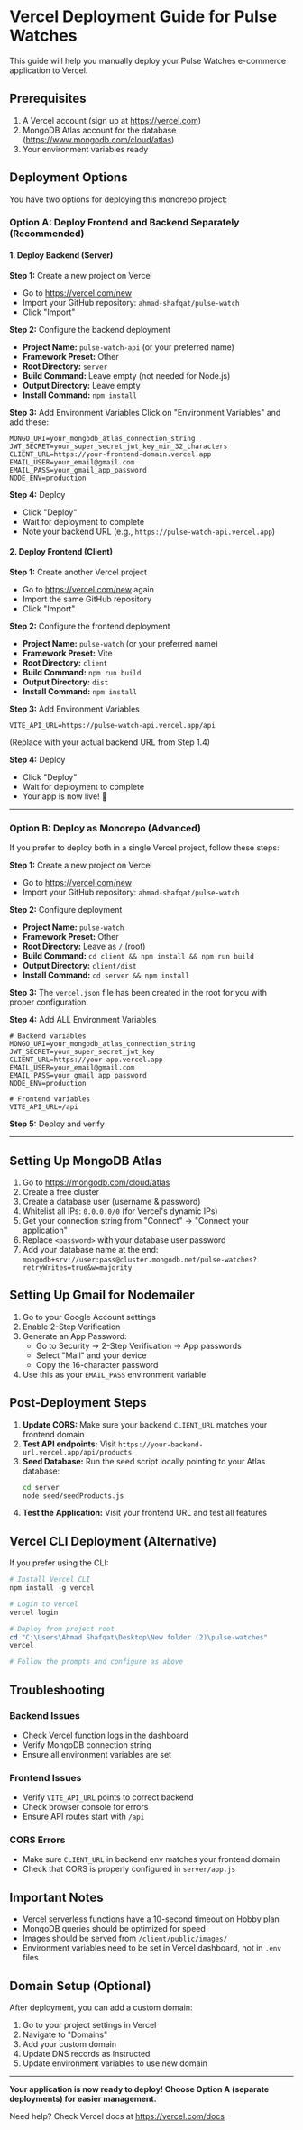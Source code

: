 # Vercel Deployment Guide for Pulse Watches

This guide will help you manually deploy your Pulse Watches e-commerce application to Vercel.

## Prerequisites

1. A Vercel account (sign up at https://vercel.com)
2. MongoDB Atlas account for the database (https://www.mongodb.com/cloud/atlas)
3. Your environment variables ready

## Deployment Options

You have two options for deploying this monorepo project:

### Option A: Deploy Frontend and Backend Separately (Recommended)

#### 1. Deploy Backend (Server)

**Step 1:** Create a new project on Vercel
- Go to https://vercel.com/new
- Import your GitHub repository: `ahmad-shafqat/pulse-watch`
- Click "Import"

**Step 2:** Configure the backend deployment
- **Project Name:** `pulse-watch-api` (or your preferred name)
- **Framework Preset:** Other
- **Root Directory:** `server`
- **Build Command:** Leave empty (not needed for Node.js)
- **Output Directory:** Leave empty
- **Install Command:** `npm install`

**Step 3:** Add Environment Variables
Click on "Environment Variables" and add these:
```
MONGO_URI=your_mongodb_atlas_connection_string
JWT_SECRET=your_super_secret_jwt_key_min_32_characters
CLIENT_URL=https://your-frontend-domain.vercel.app
EMAIL_USER=your_email@gmail.com
EMAIL_PASS=your_gmail_app_password
NODE_ENV=production
```

**Step 4:** Deploy
- Click "Deploy"
- Wait for deployment to complete
- Note your backend URL (e.g., `https://pulse-watch-api.vercel.app`)

#### 2. Deploy Frontend (Client)

**Step 1:** Create another Vercel project
- Go to https://vercel.com/new again
- Import the same GitHub repository
- Click "Import"

**Step 2:** Configure the frontend deployment
- **Project Name:** `pulse-watch` (or your preferred name)
- **Framework Preset:** Vite
- **Root Directory:** `client`
- **Build Command:** `npm run build`
- **Output Directory:** `dist`
- **Install Command:** `npm install`

**Step 3:** Add Environment Variables
```
VITE_API_URL=https://pulse-watch-api.vercel.app/api
```
(Replace with your actual backend URL from Step 1.4)

**Step 4:** Deploy
- Click "Deploy"
- Wait for deployment to complete
- Your app is now live! 🎉

---

### Option B: Deploy as Monorepo (Advanced)

If you prefer to deploy both in a single Vercel project, follow these steps:

**Step 1:** Create a new project on Vercel
- Go to https://vercel.com/new
- Import your GitHub repository: `ahmad-shafqat/pulse-watch`

**Step 2:** Configure deployment
- **Project Name:** `pulse-watch`
- **Framework Preset:** Other
- **Root Directory:** Leave as `/` (root)
- **Build Command:** `cd client && npm install && npm run build`
- **Output Directory:** `client/dist`
- **Install Command:** `cd server && npm install`

**Step 3:** The `vercel.json` file has been created in the root for you with proper configuration.

**Step 4:** Add ALL Environment Variables
```
# Backend variables
MONGO_URI=your_mongodb_atlas_connection_string
JWT_SECRET=your_super_secret_jwt_key
CLIENT_URL=https://your-app.vercel.app
EMAIL_USER=your_email@gmail.com
EMAIL_PASS=your_gmail_app_password
NODE_ENV=production

# Frontend variables
VITE_API_URL=/api
```

**Step 5:** Deploy and verify

---

## Setting Up MongoDB Atlas

1. Go to https://mongodb.com/cloud/atlas
2. Create a free cluster
3. Create a database user (username & password)
4. Whitelist all IPs: `0.0.0.0/0` (for Vercel's dynamic IPs)
5. Get your connection string from "Connect" → "Connect your application"
6. Replace `<password>` with your database user password
7. Add your database name at the end: `mongodb+srv://user:pass@cluster.mongodb.net/pulse-watches?retryWrites=true&w=majority`

## Setting Up Gmail for Nodemailer

1. Go to your Google Account settings
2. Enable 2-Step Verification
3. Generate an App Password:
   - Go to Security → 2-Step Verification → App passwords
   - Select "Mail" and your device
   - Copy the 16-character password
4. Use this as your `EMAIL_PASS` environment variable

## Post-Deployment Steps

1. **Update CORS:** Make sure your backend `CLIENT_URL` matches your frontend domain
2. **Test API endpoints:** Visit `https://your-backend-url.vercel.app/api/products`
3. **Seed Database:** Run the seed script locally pointing to your Atlas database:
   ```bash
   cd server
   node seed/seedProducts.js
   ```
4. **Test the Application:** Visit your frontend URL and test all features

## Vercel CLI Deployment (Alternative)

If you prefer using the CLI:

```powershell
# Install Vercel CLI
npm install -g vercel

# Login to Vercel
vercel login

# Deploy from project root
cd "C:\Users\Ahmad Shafqat\Desktop\New folder (2)\pulse-watches"
vercel

# Follow the prompts and configure as above
```

## Troubleshooting

### Backend Issues
- Check Vercel function logs in the dashboard
- Verify MongoDB connection string
- Ensure all environment variables are set

### Frontend Issues
- Verify `VITE_API_URL` points to correct backend
- Check browser console for errors
- Ensure API routes start with `/api`

### CORS Errors
- Make sure `CLIENT_URL` in backend env matches your frontend domain
- Check that CORS is properly configured in `server/app.js`

## Important Notes

- Vercel serverless functions have a 10-second timeout on Hobby plan
- MongoDB queries should be optimized for speed
- Images should be served from `/client/public/images/`
- Environment variables need to be set in Vercel dashboard, not in `.env` files

## Domain Setup (Optional)

After deployment, you can add a custom domain:
1. Go to your project settings in Vercel
2. Navigate to "Domains"
3. Add your custom domain
4. Update DNS records as instructed
5. Update environment variables to use new domain

---

**Your application is now ready to deploy! Choose Option A (separate deployments) for easier management.**

Need help? Check Vercel docs at https://vercel.com/docs
